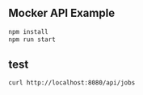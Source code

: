 Mocker API Example
---


```bash
npm install
npm run start
```

## test

```bash
curl http://localhost:8080/api/jobs
```